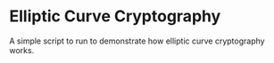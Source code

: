 # Elliptic Curve Cryptography

A simple script to run to demonstrate how elliptic curve cryptography works.

